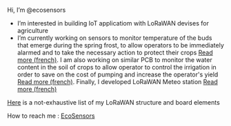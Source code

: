 Hi, I’m @ecosensors
- I’m interested in building IoT applicatiom with LoRaWAN devises for agriculture
- I’m currently working on sensors to monitor temperature of the buds that emerge during the spring frost, to allow operators to be immediately alarmed and to take the necessary action to protect their crops [Read more (french)](https://eco-sensors.ch/smart-bud/). I am also working on similar PCB to monitor the water content in the soil of crops to allow operator to control the irrigation in order to save on the cost of pumping and increase the operator's yield [Read more (french)](https://eco-sensors.ch/smart-irrigation/). Finally, I developed LoRaWAN Meteo station [Read more (french)](https://eco-sensors.ch/meteo/)

[Here](https://github.com/ecosensors/ecosensors/wiki/List-of-the-materials-(LoRaWAN-Gateways-and-nodes)) is a not-exhaustive list of my LoRaWAN structure and board elements

How to reach me : [EcoSensors](https://www.eco-sensors.ch)

